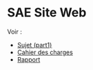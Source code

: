 # SAE Site Web

Voir :
- [Sujet (part1)](https://github.com/DorianBucc/Project/blob/main/SAE_205_206/SAE_partie1.pdf)
- [Cahier des charges](https://github.com/DorianBucc/Project/blob/main/SAE_205_206/Doc/Cahier%20des%20charges.pdf)
- [Rapport](https://github.com/DorianBucc/Project/blob/main/SAE_205_206/Doc/Rapport.pdf)
